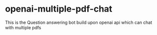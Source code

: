 # openai-multiple-pdf-chat
This is the Question answering bot build upon openai api which can chat with multiple pdfs
